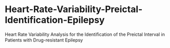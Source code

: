 # Heart-Rate-Variability-Preictal-Identification-Epilepsy
Heart Rate Variability Analysis for the Identiﬁcation of the Preictal Interval in Patients with Drug-resistant Epilepsy
